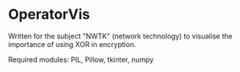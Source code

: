 # OperatorVis

Written for the subject "NWTK" (network technology) to visualise the importance of using XOR in encryption.

Required modules:
PIL, Pillow, tkinter, numpy
